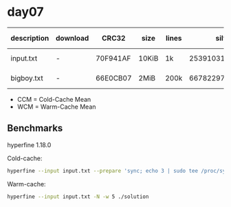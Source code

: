 # day07

| description | download | CRC32    | size  | lines | silver           | gold             | CCM [ms]        | WCM [ms]        |
| ----------- | -------- | -------- | ----- | ----- | ---------------- | ---------------- | --------------- | --------------- |
| input.txt   | -        | 70F941AF | 10KiB | 1k    | 253910319        | 254083736        | 12.09 ± 0.49    | 5.26 ± 0.10     |
| bigboy.txt  | -        | 66E0CB07 | 2MiB  | 200k  | 6678229757944529 | 7246011492564128 | 1993.02 ± 37.94 | 2036.68 ± 22.14 |

- CCM = Cold-Cache Mean
- WCM = Warm-Cache Mean

## Benchmarks

hyperfine 1.18.0

Cold-cache:

```bash
hyperfine --input input.txt --prepare 'sync; echo 3 | sudo tee /proc/sys/vm/drop_caches' ./solution
```

Warm-cache:

```bash
hyperfine --input input.txt -N -w 5 ./solution
```

